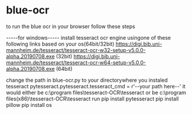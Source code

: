 # blue-ocr

to run the blue ocr in your browser follow these steps

-----for windows-----
install tesseract ocr engine usingone of these following links based on your os(64bit/32bit)
https://digi.bib.uni-mannheim.de/tesseract/tesseract-ocr-w32-setup-v5.0.0-alpha.20190708.exe (32bit)
https://digi.bib.uni-mannheim.de/tesseract/tesseract-ocr-w64-setup-v5.0.0-alpha.20190708.exe (64bit)

change the path in blue-ocr.py to your directorywhere you instaled tesseract
pytesseract.pytesseract.tesseract_cmd = r'--your path here--'
it would either be c:\program files\tesseract-OCR\tesseract
or
be c:\program files(x86)\tesseract-OCR\tesseract
run pip install pytesseract
    pip install pillow
    pip install os
